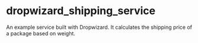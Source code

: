 # dropwizard_shipping_service
An example service built with Dropwizard. It calculates the shipping price of a package based on weight.
